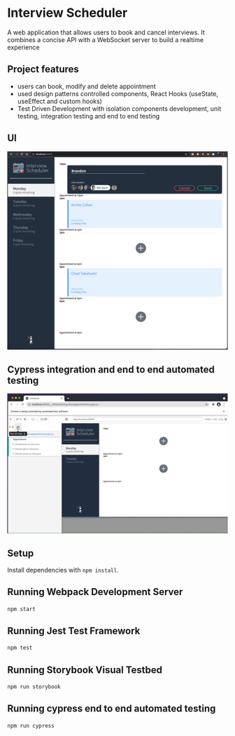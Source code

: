 # Interview Scheduler
A web application that allows users to book and cancel interviews. It combines a concise API with a WebSocket server to build a realtime experience

## Project features
- users can book, modify and delete appointment
- used design patterns controlled components, React Hooks (useState, useEffect and custom hooks)
- Test Driven Development with isolation components development, unit testing, integration testing and end to end testing 

## UI
![mainpage](https://github.com/niubrandon/scheduler/blob/master/public/images/bookappointment.png?raw=true)
## Cypress integration and end to end automated testing
![demo](https://github.com/niubrandon/scheduler/blob/master/public/images/schedulervideo.gif?raw=true)
## Setup

Install dependencies with `npm install`.

## Running Webpack Development Server

```sh
npm start
```

## Running Jest Test Framework

```sh
npm test
```

## Running Storybook Visual Testbed

```sh
npm run storybook
```
## Running cypress end to end automated testing

```sh
npm run cypress
```